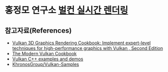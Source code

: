 # 홍정모 연구소 [벌컨 실시간 렌더링](https://www.honglab.ai/courses/real-time-vulkan)

## 참고자료(References)

- [Vulkan 3D Graphics Rendering Cookbook: Implement expert-level techniques for high-performance graphics with Vulkan , Second Edition](https://www.packtpub.com/en-us/product/vulkan-3d-graphics-rendering-cookbook-9781803236612)
- [The Modern Vulkan Cookbook](https://www.packtpub.com/en-ec/product/the-modern-vulkan-cookbook-9781803239989)
- [Vulkan C++ examples and demos](https://github.com/SaschaWillems/Vulkan)
- [KhronosGroup/Vulkan-Samples](https://github.com/KhronosGroup/Vulkan-Samples)

